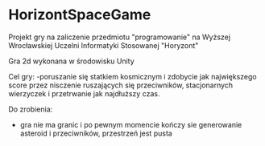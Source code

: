 # HorizontSpaceGame
Projekt gry na zaliczenie przedmiotu "programowanie" na Wyższej Wrocławskiej Uczelni Informatyki Stosowanej "Horyzont"

Gra 2d wykonana w środowisku Unity


Cel gry:
-poruszanie się statkiem kosmicznym i zdobycie jak największego score przez nisczenie ruszających się przeciwników, stacjonarnych wierzyczek i przetrwanie jak najdłuższy czas.


Do zrobienia:
- gra nie ma granic i po pewnym momencie kończy sie generowanie asteroid i przeciwników, przestrzeń jest pusta
